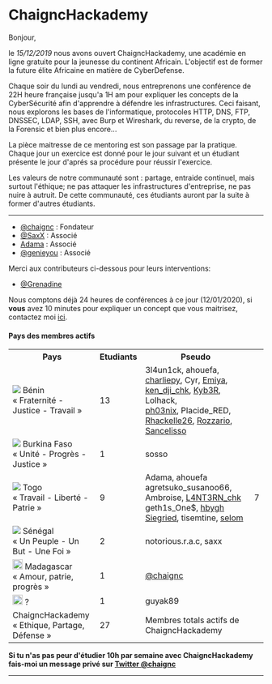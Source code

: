 # ChaigncHackademy

Bonjour,

le *15/12/2019* nous avons ouvert ChaigncHackademy, une académie en ligne gratuite pour la jeunesse du continent Africain.
L'objectif est de former la future élite Africaine en matière de CyberDefense.

Chaque soir du lundi au vendredi, nous entreprenons une conférence de 22H heure française jusqu'a 1H am pour expliquer les concepts de la CyberSécurité afin d'apprendre à défendre les infrastructures. Ceci faisant, nous explorons les bases de l'informatique, protocoles HTTP, DNS, FTP, DNSSEC, LDAP, SSH,  avec Burp et Wireshark, du reverse, de la crypto, de la Forensic et bien plus encore...

La pièce maitresse de ce mentoring est son passage par la pratique. Chaque jour un exercice est donné pour le jour suivant et un étudiant présente le jour d'aprés sa procédure pour réussir l'exercice.

Les valeurs de notre communauté sont : partage, entraide continuel, mais surtout l'éthique; ne pas attaquer les infrastructures d'entreprise, ne pas nuire à autruit. De cette communauté, ces étudiants auront par la suite à former d'autres étudiants.

---

* [@chaignc][@chaignc] : Fondateur
* [@SaxX][@SaxX] : Associé
* [Adama][Adama] : Associé
* [@genieyou][@genieyou] : Associé


Merci aux contributeurs ci-dessous pour leurs interventions:
* [@Grenadine][@Grenadine]


Nous comptons déjà 24 heures de conférences à ce jour (12/01/2020), si **vous** avez 10 minutes pour expliquer un concept que vous maitrisez, contactez moi [ici][@chaignc].

#### Pays des membres actifs

 <table style="width:100%">
  <tr>
    <th>Pays
    <th>Etudiants</th>
    <th>Pseudo</th>
  </tr>
  <tr>
    <td><img src="https://upload.wikimedia.org/wikipedia/commons/thumb/0/0a/Flag_of_Benin.svg/20px-Flag_of_Benin.svg.png"> </th> Bénin<br>« Fraternité - Justice - Travail » </td>
    <td>13</td>
    <td>
    3l4un1ck,
    ahouefa,
    <a href="http://twitter.com/charliagossou">charliepy</a>,
    Cyr,
    <a href="https://twitter.com/o_yeou">Emiya</a>,
    <a href="https://twitter.com/ken_djiwan_chk">ken_dji_chk</a>,
    <a href="https://twitter.com/LickosA">Kyb3R</a>,
    Lolhack,<br>
    <a href="https://twitter.com/__Ph03n1x">ph03nix</a>,
    Placide_RED,
    <a href="https://twitter.com/rhackelle26">Rhackelle26</a>,
    <a href="https://twitter.com/arielalinkan">Rozzario</a>,
    <a href="https://twitter.com/LissanonCedric">Sancelisso</a>
    </td>
  </tr>
     <tr>
    <td><img src="https://upload.wikimedia.org/wikipedia/commons/thumb/3/31/Flag_of_Burkina_Faso.svg/20px-Flag_of_Burkina_Faso.svg.png"> Burkina Faso<br>« Unité - Progrès - Justice »</td>
    <td>1</td>
    <td>sosso</td>
  </tr>
    <tr>
    <td><img src="https://upload.wikimedia.org/wikipedia/commons/thumb/6/68/Flag_of_Togo.svg/20px-Flag_of_Togo.svg.png"> Togo<br> « Travail - Liberté - Patrie »</td>
    <td>9</td>
    <td>
      Adama,
      ahouefa
      agretsuko_susanoo66,
      Ambroise,
     <a href="https://twitter.com/ambroisevega">L4NT3RN_chk</a>
      geth1s_One$, 
      <a href="https://twitter.com/hbyghs"> hbygh</a>
      <a href="https://twitter.com/Xwxlxe">Siegried</a>,
      tisemtine,
      <a href="https://twitter.com/banybah">selom</a>
     </td>
    <td>7</td>
  </tr>
    <tr>
    <td><img src="https://upload.wikimedia.org/wikipedia/commons/thumb/f/fd/Flag_of_Senegal.svg/20px-Flag_of_Senegal.svg.png"> Sénégal<br> « Un Peuple - Un But - Une Foi »</td>
    <td>2</td>
    <td>notorious.r.a.c, saxx</td>
  </tr>
  <tr>
    <td><img src="https://upload.wikimedia.org/wikipedia/commons/thumb/b/bc/Flag_of_Madagascar.svg/200px-Flag_of_Madagascar.svg.png" width="20"> Madagascar<br> « Amour, patrie, progrès »</td>
    <td>1</td>
    <td><a href="https://twitter.com/chaignc">@chaignc</a></td>
  </tr>
  <tr>
    <td><img src="" width="20"> ?</td>
    <td>1</td>
    <td>guyak89</td>
  </tr>
  <tr>
    <td>ChaigncHackademy <br>« Ethique, Partage, Défense » </td>
    <td>27</td>
    <td>Membres totals actifs de ChaigncHackademy</td>
  </tr>
</table>

**Si tu n'as pas peur d'étudier 10h par semaine avec ChaigncHackademy fais-moi un message privé sur [Twitter @chaignc][@chaignc]**

---

[@chaignc]:https://twitter.com/chaignc
[hexpresso]:https://hexpresso.github.io
[@Grenadine]:https://twitter.com/Greynardine
[@SaxX]:https://twitter.com/_saxx_
[@genieyou]:https://twitter.com/genieyou/
[Adama]:https://www.pyramidhackers.com
